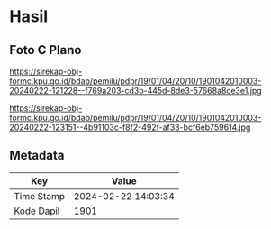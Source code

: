 # Hasil

## Foto C Plano

https://sirekap-obj-formc.kpu.go.id/bdab/pemilu/pdpr/19/01/04/20/10/1901042010003-20240222-121228--f769a203-cd3b-445d-8de3-57668a8ce3e1.jpg

https://sirekap-obj-formc.kpu.go.id/bdab/pemilu/pdpr/19/01/04/20/10/1901042010003-20240222-123151--4b91103c-f8f2-492f-af33-bcf6eb759614.jpg


## Metadata

| Key        | Value               |
| ---------- | ------------------- |
| Time Stamp | 2024-02-22 14:03:34 |
| Kode Dapil | 1901                |



